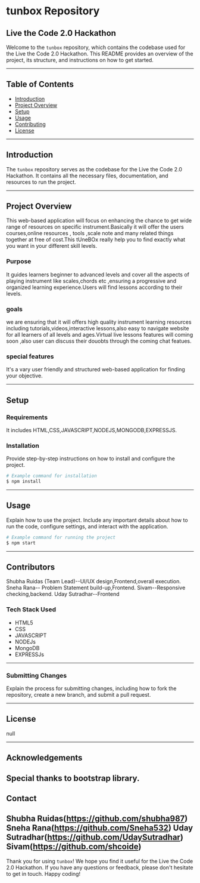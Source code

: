 # tunbox Repository

## Live the Code 2.0 Hackathon

Welcome to the `tunbox` repository, which contains the codebase used for the Live the Code 2.0 Hackathon. This README provides an overview of the project, its structure, and instructions on how to get started.

---

## Table of Contents

- [Introduction](#introduction)
- [Project Overview](#project-overview)
- [Setup](#setup)
- [Usage](#usage)
- [Contributing](#contributing)
- [License](#license)

---

## Introduction

The `tunbox` repository serves as the codebase for the Live the Code 2.0 Hackathon. It contains all the necessary files, documentation, and resources to run the project.

---

## Project Overview

This web-based application will focus on enhancing the chance to get wide range of  resources on specific instrument.Basically it will offer the users courses,online resources , tools ,scale note and many  related things together at free of cost.This tUneBOx really help you to find exactly what you want in your different skill levels.

### Purpose

It guides learners beginner to advanced levels and cover all the aspects of playing instrument like scales,chords etc ,ensuring a progressive and organized learning experience.Users will find lessons according to their levels.

### goals

we are ensuring that it will offers high quality instrument learning resources including tutorials,videos,interactive lessons,also easy to navigate website for  all learners of all levels and ages.Virtual live lessons features will coming soon ,also user can discuss their douobts through the coming chat featues.

### special features

It's a vary user friendly  and structured web-based application for finding your objective.

---

## Setup

### Requirements

It includes HTML,CSS,JAVASCRIPT,NODEJS,MONGODB,EXPRESSJS.

### Installation

Provide step-by-step instructions on how to install and configure the project.

```bash
# Example command for installation
$ npm install
```

---

## Usage

Explain how to use the project. Include any important details about how to run the code, configure settings, and interact with the application.

```bash
# Example command for running the project
$ npm start
```

---

## Contributors

Shubha Ruidas (Team Lead)--UI/UX design,Frontend,overall execution.
Sneha Rana-- Problem Statement build-up,Frontend.
Sivam--Responsive checking,backend.
Uday Sutradhar--Frontend

### Tech Stack Used
- HTML5
- CSS
- JAVASCRIPT
- NODEJs
- MongoDB
- EXPRESSJs

---
### Submitting Changes

Explain the process for submitting changes, including how to fork the repository, create a new branch, and submit a pull request.

---

## License
null

---

## Acknowledgements
Special thanks to bootstrap library.
---

## Contact

Shubha Ruidas(https://github.com/shubha987)
Sneha Rana(https://github.com/Sneha532)
Uday Sutradhar(https://github.com/UdaySutradhar)
Sivam(https://github.com/shcoide)
---

Thank you for using `tunbox`! We hope you find it useful for the Live the Code 2.0 Hackathon. If you have any questions or feedback, please don't hesitate to get in touch. Happy coding!
